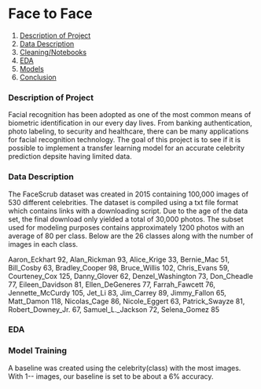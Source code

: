# Face to Face
1. [Description of Project](https://github.com/shigos/DoIKnowYou/blob/main/README.md#description-of-project) 
2. [Data Description](https://github.com/shigos/DoIKnowYou/blob/main/README.md#data-description)
3. [Cleaning/Notebooks]()
4. [EDA]()
5. [Models]()
6. [Conclusion]()

 ### Description of Project
Facial recognition has been adopted as one of the most common means of biometric identification in our every day lives. From banking authentication, photo labeling, to security and healthcare, there can be many applications for facial recognition technology. The goal of this project is to see if it is possible to implement a transfer learning model for an accurate celebrity prediction depsite having limited data. 

### Data Description
 The FaceScrub dataset was created in 2015 containing 100,000 images of 530 different celebrities. The dataset is compiled using a txt file format which contains links with a downloading script. Due to the age of the data set, the final download only yielded a total of 30,000 photos.
The subset used for modeling purposes contains approximately 1200 photos with an average of 80 per class. Below are the 26 classes along with the number of images in each class. 


Aaron_Eckhart 92,
Alan_Rickman 93,
Alice_Krige 33,
Bernie_Mac 51,
Bill_Cosby 63,
Bradley_Cooper 98,
Bruce_Willis 102,
Chris_Evans 59,
Courteney_Cox 125,
Danny_Glover 62,
Denzel_Washington 73,
Don_Cheadle 77,
Eileen_Davidson 81,
Ellen_DeGeneres 77,
Farrah_Fawcett 76,
Jennette_McCurdy 105,
Jet_Li 83,
Jim_Carrey 89,
Jimmy_Fallon 65,
Matt_Damon 118,
Nicolas_Cage 86,
Nicole_Eggert 63,
Patrick_Swayze 81,
Robert_Downey_Jr. 67,
Samuel_L._Jackson 72,
Selena_Gomez 85


### EDA


### Model Training
  A baseline was created using the celebrity(class) with the most images. With 1-- images, our baseline is set to be about a 6% accuracy.
